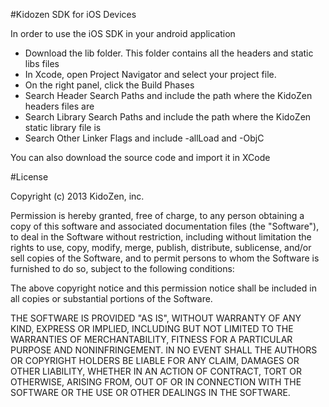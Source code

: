 #Kidozen SDK for iOS Devices

In order to use the iOS SDK in your android application

- Download the lib folder. This folder contains all the headers and static libs files
- In Xcode, open Project Navigator and select your project file.
- On the right panel, click the Build Phases
- Search Header Search Paths and include the path where the KidoZen headers files are
- Search Library Search Paths and include the path where the KidoZen static library file is
- Search Other Linker Flags and include -allLoad and -ObjC

You can also download the source code and import it in XCode

#License 

Copyright (c) 2013 KidoZen, inc.

Permission is hereby granted, free of charge, to any person obtaining a copy
of this software and associated documentation files (the "Software"), to deal
in the Software without restriction, including without limitation the rights
to use, copy, modify, merge, publish, distribute, sublicense, and/or sell
copies of the Software, and to permit persons to whom the Software is
furnished to do so, subject to the following conditions:

The above copyright notice and this permission notice shall be included in
all copies or substantial portions of the Software.

THE SOFTWARE IS PROVIDED "AS IS", WITHOUT WARRANTY OF ANY KIND, EXPRESS OR
IMPLIED, INCLUDING BUT NOT LIMITED TO THE WARRANTIES OF MERCHANTABILITY,
FITNESS FOR A PARTICULAR PURPOSE AND NONINFRINGEMENT. IN NO EVENT SHALL THE
AUTHORS OR COPYRIGHT HOLDERS BE LIABLE FOR ANY CLAIM, DAMAGES OR OTHER
LIABILITY, WHETHER IN AN ACTION OF CONTRACT, TORT OR OTHERWISE, ARISING FROM,
OUT OF OR IN CONNECTION WITH THE SOFTWARE OR THE USE OR OTHER DEALINGS IN
THE SOFTWARE.
